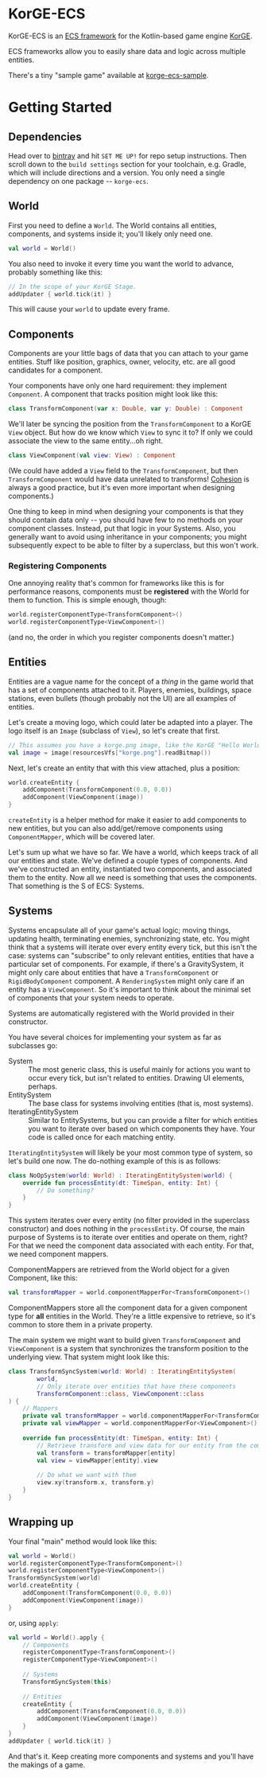 # KorGE-ECS

KorGE-ECS is an [ECS framework](https://en.wikipedia.org/wiki/Entity_component_system) for the Kotlin-based game engine
[KorGE](https://korge.org/).

ECS frameworks allow you to easily share data and logic across multiple entities.

There's a tiny "sample game" available at [korge-ecs-sample](https://github.com/nanodeath/korge-ecs-sample).

# Getting Started

## Dependencies

Head over to [bintray](https://bintray.com/nanodeath/korge/korge-ecs) and hit `SET ME UP!` for repo setup instructions.
Then scroll down to the `build settings` section for your toolchain, e.g. Gradle, which will include directions and a
version. You only need a single dependency on one package -- `korge-ecs`.

## World

First you need to define a `World`. The World contains all entities, components, and systems inside it; you'll likely
only need one.

```kotlin
val world = World()
```

You also need to invoke it every time you want the world to advance, probably something like this:

```kotlin
// In the scope of your KorGE Stage.
addUpdater { world.tick(it) }
```

This will cause your `world` to update every frame.

## Components

Components are your little bags of data that you can attach to your game entities. Stuff like position, graphics,
owner, velocity, etc. are all good candidates for a component.

Your components have only one hard requirement: they implement `Component`. A component that tracks position might look
like this:

```kotlin
class TransformComponent(var x: Double, var y: Double) : Component
```
We'll later be syncing the position from the `TransformComponent` to a KorGE `View` object. But how do we know which
`View` to sync it to? If only we could associate the view to the same entity...oh right.
```kotlin
class ViewComponent(val view: View) : Component
```

(We could have added a `View` field to the `TransformComponent`, but then `TransformComponent` would have data unrelated
to transforms! [Cohesion](https://en.wikipedia.org/wiki/Cohesion_(computer_science)) is always a good
practice, but it's even more important when designing components.)

One thing to keep in mind when designing your components is that they should contain data only -- you should have few
to no methods on your component classes. Instead, put that logic in your Systems. Also, you generally want to avoid
using inheritance in your components; you might subsequently expect to be able to filter by a superclass, but this
won't work.

### Registering Components

One annoying reality that's common for frameworks like this is for performance reasons, components must be 
**registered** with the World for them to function. This is simple enough, though:

```kotlin
world.registerComponentType<TransformComponent>()
world.registerComponentType<ViewComponent>()
```
(and no, the order in which you register components doesn't matter.)

## Entities

Entities are a vague name for the concept of a _thing_ in the game world that has a set of components attached to it.
Players, enemies, buildings, space stations, even bullets (though probably not the UI) are all examples of entities.

Let's create a moving logo, which could later be adapted into a player. The logo itself is an `Image` (subclass of 
`View`), so let's create that first.

```kotlin
// This assumes you have a korge.png image, like the KorGE "Hello World" template.
val image = image(resourcesVfs["korge.png"].readBitmap())
```
Next, let's create an entity that with this view attached, plus a position:

```kotlin
world.createEntity {
    addComponent(TransformComponent(0.0, 0.0))
    addComponent(ViewComponent(image))
}
```

`createEntity` is a helper method for make it easier to add components to new entities, but you can also
add/get/remove components using `ComponentMapper`, which will be covered later.

Let's sum up what we have so far. We have a world, which keeps track of all our entities and state. We've defined a
couple types of components. And we've constructed an entity, instantiated two components, and associated them to the
entity. Now all we need is something that uses the components. That something is the S of ECS: Systems.

## Systems

Systems encapsulate all of your game's actual logic; moving things, updating health, terminating enemies, synchronizing
state, etc. You might think that a systems will iterate over every entity every tick, but this isn't the case: systems
can "subscribe" to only relevant entities, entities that have a particular set of components. For example, if there's a
GravitySystem, it might only care about entities that have a `TransformComponent` or `RigidBodyComponent` component. A
`RenderingSystem` might only care if an entity has a `ViewComponent`. So it's important to think about the minimal set
of components that your system needs to operate.

Systems are automatically registered with the World provided in their constructor.

You have several choices for implementing your system as far as subclasses go:

<dl>
    <dt>System</dt>
    <dd>
        The most generic class, this is useful mainly for actions you want to occur every tick, but isn't related to
        entities. Drawing UI elements, perhaps.
    </dd>
    <dt>EntitySystem</dt>
    <dd>
        The base class for systems involving entities (that is, most systems).
    </dd>
    <dt>IteratingEntitySystem</dt>
    <dd>
        Similar to EntitySystems, but you can provide a filter for which entities you want to iterate over based on 
        which components they have. Your code is called once for each matching entity.
    </dd>
</dl>

`IteratingEntitySystem` will likely be your most common type of system, so let's build one now. The do-nothing example
 of this is as follows:

```kotlin
class NoOpSystem(world: World) : IteratingEntitySystem(world) {
    override fun processEntity(dt: TimeSpan, entity: Int) {
        // Do something?
    }
}
```

This system iterates over every entity (no filter provided in the superclass constructor) and does nothing in the 
`processEntity`. Of course, the main purpose of Systems is to iterate over entities and operate on them, right? For
that we need the component data associated with each entity. For that, we need component mappers.

ComponentMappers are retrieved from the World object for a given Component, like this:

```kotlin
val transformMapper = world.componentMapperFor<TransformComponent>()
```

ComponentMappers store all the component data for a given component type for **all** entities in the World. They're a 
little expensive to retrieve, so it's common to store them in a private property.

The main system we might want to build given `TransformComponent` and `ViewComponent` is a system that synchronizes
the transform position to the underlying view. That system might look like this:

```kotlin
class TransformSyncSystem(world: World) : IteratingEntitySystem(
        world,
        // Only iterate over entities that have these components
        TransformComponent::class, ViewComponent::class
) {
    // Mappers
    private val transformMapper = world.componentMapperFor<TransformComponent>()
    private val viewMapper = world.componentMapperFor<ViewComponent>()
    
    override fun processEntity(dt: TimeSpan, entity: Int) {
        // Retrieve transform and view data for our entity from the component mappers
        val transform = transformMapper[entity]
        val view = viewMapper[entity].view
        
        // Do what we want with them 
        view.xy(transform.x, transform.y)
    }
}
```

## Wrapping up

Your final "main" method would look like this:

```kotlin
val world = World()
world.registerComponentType<TransformComponent>()
world.registerComponentType<ViewComponent>()
TransformSyncSystem(world)
world.createEntity {
    addComponent(TransformComponent(0.0, 0.0))
    addComponent(ViewComponent(image))
}
```

or, using `apply`:
```kotlin
val world = World().apply {
    // Components
    registerComponentType<TransformComponent>()
    registerComponentType<ViewComponent>()
 
    // Systems
    TransformSyncSystem(this)
    
    // Entities
    createEntity {
        addComponent(TransformComponent(0.0, 0.0))
        addComponent(ViewComponent(image))
    }
}
addUpdater { world.tick(it) }
```

And that's it. Keep creating more components and systems and you'll have the makings of a game.


